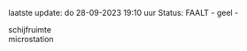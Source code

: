 laatste update: 
do 28-09-2023 19:10   uur 
Status: FAALT - geel - 
<div class="service Y">schijfruimte</div><div class="service Y">microstation</div>